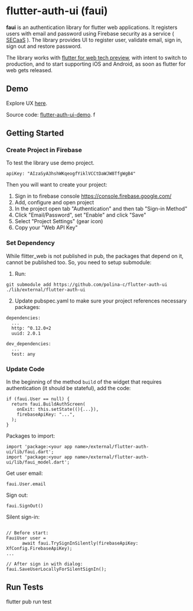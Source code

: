 # flutter-auth-ui (faui)
**faui** is an authentication library for flutter web applications. 
It registers users with email and password using Firebase security as a service 
( [SECaaS]( https://en.wikipedia.org/wiki/Security_as_a_service) ).
The library provides UI to register user, validate email, sign in, sign out and restore password.

The library works with [flutter for web tech preview](https://github.com/flutter/flutter_web),
 with intent to switch to production, and to start supporting iOS and Android, 
as soon as flutter for web gets released.

## Demo
Explore UX [here](http://teeny-tiny-stranger.surge.sh/#/).

Source code: [flutter-auth-ui-demo](https://github.com/polina-c/flutter-auth-ui-demo).
f
## Getting Started


### Create Project in Firebase
To test the library use demo project. 
  
`apiKey: "AIzaSyA3hshWKqeogfYiklVCCtDaWJW8TfgWgB4"`

Then you will want to create your project:

1. Sign in to firebase console https://console.firebase.google.com/
1. Add, configure and open project
1. In the project open tab "Authentication" and then tab "Sign-in Method"
1. Click "Email/Password", set "Enable" and click "Save"
1. Select "Project Settings" (gear icon)
1. Copy your "Web API Key"
	
### Set Dependency
While flitter_web is not published in pub, the packages that depend on it, cannot be published too. 
So, you need to setup submodule:

1. Run:
```
git submodule add https://github.com/polina-c/flutter-auth-ui ./lib/external/flutter-auth-ui
```

2. Update pubspec.yaml to make sure your project references necessary packages:
```
dependencies:
  ...
  http: ^0.12.0+2
  uuid: 2.0.1

dev_dependencies:
  ...
  test: any
```

### Update Code

In the beginning of the method `build` of the widget that requires 
authentication (it should be stateful), add the code:
```
if (faui.User == null) {
  return faui.BuildAuthScreen(
    onExit: this.setState((){...}),
    firebaseApiKey: "...",
  );
}
```


Packages to import:
```
import 'package:<your app name>/external/flutter-auth-ui/lib/faui.dart';
import 'package:<your app name>/external/flutter-auth-ui/lib/faui_model.dart';
```


Get user email:

```
faui.User.email
```


Sign out: 
```
faui.SignOut()
```


Silent sign-in:
```

// Before start:
FauiUser user =
      await faui.TrySignInSilently(firebaseApiKey: XfConfig.FirebaseApiKey);
...

// After sign in with dialog:
faui.SaveUserLocallyForSilentSignIn();
``` 

## Run Tests

flutter pub run test

